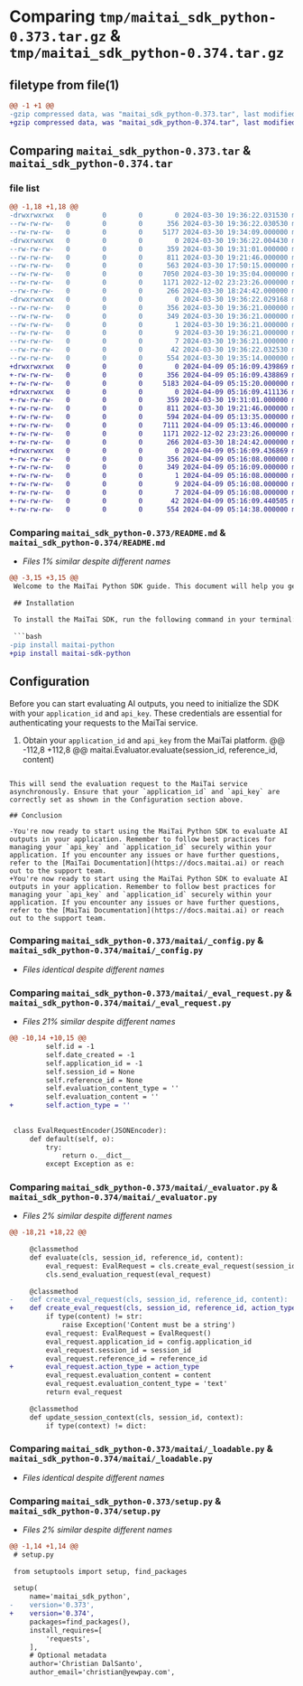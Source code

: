 # Comparing `tmp/maitai_sdk_python-0.373.tar.gz` & `tmp/maitai_sdk_python-0.374.tar.gz`

## filetype from file(1)

```diff
@@ -1 +1 @@
-gzip compressed data, was "maitai_sdk_python-0.373.tar", last modified: Sat Mar 30 19:36:22 2024, max compression
+gzip compressed data, was "maitai_sdk_python-0.374.tar", last modified: Tue Apr  9 05:16:09 2024, max compression
```

## Comparing `maitai_sdk_python-0.373.tar` & `maitai_sdk_python-0.374.tar`

### file list

```diff
@@ -1,18 +1,18 @@
-drwxrwxrwx   0        0        0        0 2024-03-30 19:36:22.031530 maitai_sdk_python-0.373/
--rw-rw-rw-   0        0        0      356 2024-03-30 19:36:22.030530 maitai_sdk_python-0.373/PKG-INFO
--rw-rw-rw-   0        0        0     5177 2024-03-30 19:34:09.000000 maitai_sdk_python-0.373/README.md
-drwxrwxrwx   0        0        0        0 2024-03-30 19:36:22.004430 maitai_sdk_python-0.373/maitai/
--rw-rw-rw-   0        0        0      359 2024-03-30 19:31:01.000000 maitai_sdk_python-0.373/maitai/__init__.py
--rw-rw-rw-   0        0        0      811 2024-03-30 19:21:46.000000 maitai_sdk_python-0.373/maitai/_config.py
--rw-rw-rw-   0        0        0      563 2024-03-30 17:50:15.000000 maitai_sdk_python-0.373/maitai/_eval_request.py
--rw-rw-rw-   0        0        0     7050 2024-03-30 19:35:04.000000 maitai_sdk_python-0.373/maitai/_evaluator.py
--rw-rw-rw-   0        0        0     1171 2022-12-02 23:23:26.000000 maitai_sdk_python-0.373/maitai/_loadable.py
--rw-rw-rw-   0        0        0      266 2024-03-30 18:24:42.000000 maitai_sdk_python-0.373/maitai/_maitai_object.py
-drwxrwxrwx   0        0        0        0 2024-03-30 19:36:22.029168 maitai_sdk_python-0.373/maitai_sdk_python.egg-info/
--rw-rw-rw-   0        0        0      356 2024-03-30 19:36:21.000000 maitai_sdk_python-0.373/maitai_sdk_python.egg-info/PKG-INFO
--rw-rw-rw-   0        0        0      349 2024-03-30 19:36:21.000000 maitai_sdk_python-0.373/maitai_sdk_python.egg-info/SOURCES.txt
--rw-rw-rw-   0        0        0        1 2024-03-30 19:36:21.000000 maitai_sdk_python-0.373/maitai_sdk_python.egg-info/dependency_links.txt
--rw-rw-rw-   0        0        0        9 2024-03-30 19:36:21.000000 maitai_sdk_python-0.373/maitai_sdk_python.egg-info/requires.txt
--rw-rw-rw-   0        0        0        7 2024-03-30 19:36:21.000000 maitai_sdk_python-0.373/maitai_sdk_python.egg-info/top_level.txt
--rw-rw-rw-   0        0        0       42 2024-03-30 19:36:22.032530 maitai_sdk_python-0.373/setup.cfg
--rw-rw-rw-   0        0        0      554 2024-03-30 19:35:14.000000 maitai_sdk_python-0.373/setup.py
+drwxrwxrwx   0        0        0        0 2024-04-09 05:16:09.439869 maitai_sdk_python-0.374/
+-rw-rw-rw-   0        0        0      356 2024-04-09 05:16:09.438869 maitai_sdk_python-0.374/PKG-INFO
+-rw-rw-rw-   0        0        0     5183 2024-04-09 05:15:20.000000 maitai_sdk_python-0.374/README.md
+drwxrwxrwx   0        0        0        0 2024-04-09 05:16:09.411136 maitai_sdk_python-0.374/maitai/
+-rw-rw-rw-   0        0        0      359 2024-03-30 19:31:01.000000 maitai_sdk_python-0.374/maitai/__init__.py
+-rw-rw-rw-   0        0        0      811 2024-03-30 19:21:46.000000 maitai_sdk_python-0.374/maitai/_config.py
+-rw-rw-rw-   0        0        0      594 2024-04-09 05:13:35.000000 maitai_sdk_python-0.374/maitai/_eval_request.py
+-rw-rw-rw-   0        0        0     7111 2024-04-09 05:13:46.000000 maitai_sdk_python-0.374/maitai/_evaluator.py
+-rw-rw-rw-   0        0        0     1171 2022-12-02 23:23:26.000000 maitai_sdk_python-0.374/maitai/_loadable.py
+-rw-rw-rw-   0        0        0      266 2024-03-30 18:24:42.000000 maitai_sdk_python-0.374/maitai/_maitai_object.py
+drwxrwxrwx   0        0        0        0 2024-04-09 05:16:09.436869 maitai_sdk_python-0.374/maitai_sdk_python.egg-info/
+-rw-rw-rw-   0        0        0      356 2024-04-09 05:16:08.000000 maitai_sdk_python-0.374/maitai_sdk_python.egg-info/PKG-INFO
+-rw-rw-rw-   0        0        0      349 2024-04-09 05:16:09.000000 maitai_sdk_python-0.374/maitai_sdk_python.egg-info/SOURCES.txt
+-rw-rw-rw-   0        0        0        1 2024-04-09 05:16:08.000000 maitai_sdk_python-0.374/maitai_sdk_python.egg-info/dependency_links.txt
+-rw-rw-rw-   0        0        0        9 2024-04-09 05:16:08.000000 maitai_sdk_python-0.374/maitai_sdk_python.egg-info/requires.txt
+-rw-rw-rw-   0        0        0        7 2024-04-09 05:16:08.000000 maitai_sdk_python-0.374/maitai_sdk_python.egg-info/top_level.txt
+-rw-rw-rw-   0        0        0       42 2024-04-09 05:16:09.440505 maitai_sdk_python-0.374/setup.cfg
+-rw-rw-rw-   0        0        0      554 2024-04-09 05:14:38.000000 maitai_sdk_python-0.374/setup.py
```

### Comparing `maitai_sdk_python-0.373/README.md` & `maitai_sdk_python-0.374/README.md`

 * *Files 1% similar despite different names*

```diff
@@ -3,15 +3,15 @@
 Welcome to the MaiTai Python SDK guide. This document will help you get started with integrating the MaiTai SDK into your application for evaluating AI outputs. Follow the steps below to install, configure, and use the SDK effectively.
 
 ## Installation
 
 To install the MaiTai SDK, run the following command in your terminal:
 
 ```bash
-pip install maitai-python
+pip install maitai-sdk-python
 ```
 
 ## Configuration
 
 Before you can start evaluating AI outputs, you need to initialize the SDK with your `application_id` and `api_key`. These credentials are essential for authenticating your requests to the MaiTai service.
 
 1. Obtain your `application_id` and `api_key` from the MaiTai platform.
@@ -112,8 +112,8 @@
 maitai.Evaluator.evaluate(session_id, reference_id, content)
 ```
 
 This will send the evaluation request to the MaiTai service asynchronously. Ensure that your `application_id` and `api_key` are correctly set as shown in the Configuration section above.
 
 ## Conclusion
 
-You're now ready to start using the MaiTai Python SDK to evaluate AI outputs in your application. Remember to follow best practices for managing your `api_key` and `application_id` securely within your application. If you encounter any issues or have further questions, refer to the [MaiTai Documentation](https://docs.maitai.ai) or reach out to the support team.
+You're now ready to start using the MaiTai Python SDK to evaluate AI outputs in your application. Remember to follow best practices for managing your `api_key` and `application_id` securely within your application. If you encounter any issues or have further questions, refer to the [MaiTai Documentation](https://docs.maitai.ai) or reach out to the support team.
```

### Comparing `maitai_sdk_python-0.373/maitai/_config.py` & `maitai_sdk_python-0.374/maitai/_config.py`

 * *Files identical despite different names*

### Comparing `maitai_sdk_python-0.373/maitai/_eval_request.py` & `maitai_sdk_python-0.374/maitai/_eval_request.py`

 * *Files 21% similar despite different names*

```diff
@@ -10,14 +10,15 @@
         self.id = -1
         self.date_created = -1
         self.application_id = -1
         self.session_id = None
         self.reference_id = None
         self.evaluation_content_type = ''
         self.evaluation_content = ''
+        self.action_type = ''
 
 
 class EvalRequestEncoder(JSONEncoder):
     def default(self, o):
         try:
             return o.__dict__
         except Exception as e:
```

### Comparing `maitai_sdk_python-0.373/maitai/_evaluator.py` & `maitai_sdk_python-0.374/maitai/_evaluator.py`

 * *Files 2% similar despite different names*

```diff
@@ -18,21 +18,22 @@
 
     @classmethod
     def evaluate(cls, session_id, reference_id, content):
         eval_request: EvalRequest = cls.create_eval_request(session_id, reference_id, content)
         cls.send_evaluation_request(eval_request)
 
     @classmethod
-    def create_eval_request(cls, session_id, reference_id, content):
+    def create_eval_request(cls, session_id, reference_id, action_type, content):
         if type(content) != str:
             raise Exception('Content must be a string')
         eval_request: EvalRequest = EvalRequest()
         eval_request.application_id = config.application_id
         eval_request.session_id = session_id
         eval_request.reference_id = reference_id
+        eval_request.action_type = action_type
         eval_request.evaluation_content = content
         eval_request.evaluation_content_type = 'text'
         return eval_request
 
     @classmethod
     def update_session_context(cls, session_id, context):
         if type(context) != dict:
```

### Comparing `maitai_sdk_python-0.373/maitai/_loadable.py` & `maitai_sdk_python-0.374/maitai/_loadable.py`

 * *Files identical despite different names*

### Comparing `maitai_sdk_python-0.373/setup.py` & `maitai_sdk_python-0.374/setup.py`

 * *Files 2% similar despite different names*

```diff
@@ -1,14 +1,14 @@
 # setup.py
 
 from setuptools import setup, find_packages
 
 setup(
     name='maitai_sdk_python',
-    version='0.373',
+    version='0.374',
     packages=find_packages(),
     install_requires=[
         'requests',
     ],
     # Optional metadata
     author='Christian DalSanto',
     author_email='christian@yewpay.com',
```

